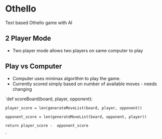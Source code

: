 # Othello

Text based Othello game with AI

## 2 Player Mode
- Two player mode allows two players on same computer to play

## Play vs Computer
- Computer uses minimax algorithm to play the game.
- Currently scored simply based on number of available moves - needs changing

`def scoreBoard(board, player, opponent):

    player_score = len(generateMoveList(board, player, opponent))
    
    opponent_score = len(generateMoveList(board, opponent, player))
    
    return player_score -  opponent_score
`
